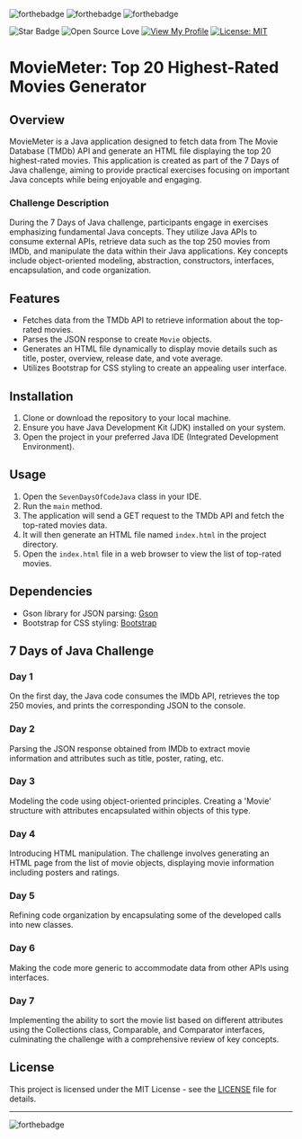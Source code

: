 ![forthebadge](https://forthebadge.com/images/badges/made-with-java.svg)
![forthebadge](https://forthebadge.com/images/badges/made-with-crayons.svg)
![forthebadge](https://forthebadge.com/images/badges/not-a-bug-a-feature.svg)

![Star Badge](https://img.shields.io/static/v1?label=%F0%9F%8C%9F&message=If%20Useful&style=style=flat&color=BC4E99)
![Open Source Love](https://badges.frapsoft.com/os/v1/open-source.svg?v=103)
[![View My Profile](https://img.shields.io/badge/View-My_Profile-green?logo=GitHub)](https://github.com/FrancaPh)
[![License: MIT](https://img.shields.io/badge/License-MIT-yellow.svg)](LICENSE)
# MovieMeter: Top 20 Highest-Rated Movies Generator

## Overview

MovieMeter is a Java application designed to fetch data from The Movie Database (TMDb) API and generate an HTML file displaying the top 20 highest-rated movies. This application is created as part of the 7 Days of Java challenge, aiming to provide practical exercises focusing on important Java concepts while being enjoyable and engaging.

### Challenge Description
During the 7 Days of Java challenge, participants engage in exercises emphasizing fundamental Java concepts. They utilize Java APIs to consume external APIs, retrieve data such as the top 250 movies from IMDb, and manipulate the data within their Java applications. Key concepts include object-oriented modeling, abstraction, constructors, interfaces, encapsulation, and code organization.

## Features

- Fetches data from the TMDb API to retrieve information about the top-rated movies.
- Parses the JSON response to create `Movie` objects.
- Generates an HTML file dynamically to display movie details such as title, poster, overview, release date, and vote average.
- Utilizes Bootstrap for CSS styling to create an appealing user interface.

## Installation

1. Clone or download the repository to your local machine.
2. Ensure you have Java Development Kit (JDK) installed on your system.
3. Open the project in your preferred Java IDE (Integrated Development Environment).

## Usage

1. Open the `SevenDaysOfCodeJava` class in your IDE.
2. Run the `main` method.
3. The application will send a GET request to the TMDb API and fetch the top-rated movies data.
4. It will then generate an HTML file named `index.html` in the project directory.
5. Open the `index.html` file in a web browser to view the list of top-rated movies.

## Dependencies

- Gson library for JSON parsing: [Gson](https://github.com/google/gson)
- Bootstrap for CSS styling: [Bootstrap](https://getbootstrap.com/)

## 7 Days of Java Challenge

### Day 1
On the first day, the Java code consumes the IMDb API, retrieves the top 250 movies, and prints the corresponding JSON to the console.

### Day 2
Parsing the JSON response obtained from IMDb to extract movie information and attributes such as title, poster, rating, etc.

### Day 3
Modeling the code using object-oriented principles. Creating a 'Movie' structure with attributes encapsulated within objects of this type.

### Day 4
Introducing HTML manipulation. The challenge involves generating an HTML page from the list of movie objects, displaying movie information including posters and ratings.

### Day 5
Refining code organization by encapsulating some of the developed calls into new classes.

### Day 6
Making the code more generic to accommodate data from other APIs using interfaces.

### Day 7
Implementing the ability to sort the movie list based on different attributes using the Collections class, Comparable, and Comparator interfaces, culminating the challenge with a comprehensive review of key concepts.

## License

This project is licensed under the MIT License - see the [LICENSE](LICENSE) file for details.

---

![forthebadge](https://forthebadge.com/images/badges/works-on-my-machine.svg)
